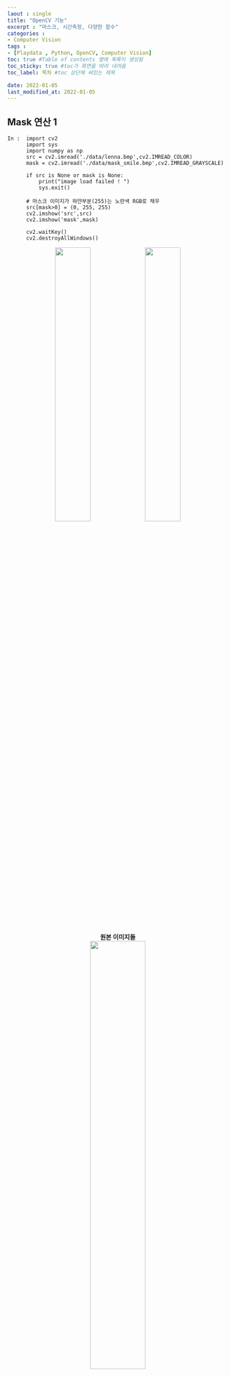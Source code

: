```yaml
---
laout : single
title: "OpenCV 기능"
excerpt : "마스크, 시간측정, 다양한 함수"
categories :
- Computer Vision
tags :
- [Playdata , Python, OpenCV, Computer Vision]
toc: true #Table of contents 옆에 목록이 생성됨
toc_sticky: true #toc가 화면을 따라 내려옴
toc_label: 목차 #toc 상단에 써있는 제목

date: 2022-01-05
last_modified_at: 2022-01-05
---
```


## Mask 연산 1
```
In :  import cv2
      import sys
      import numpy as np
      src = cv2.imread('./data/lenna.bmp',cv2.IMREAD_COLOR)
      mask = cv2.imread('./data/mask_smile.bmp',cv2.IMREAD_GRAYSCALE)

      if src is None or mask is None:
          print("image load failed ! ")
          sys.exit()

      # 마스크 이미지가 하얀부분(255)는 노란색 RGB로 채우
      src[mask>0] = (0, 255, 255)
      cv2.imshow('src',src)
      cv2.imshow('mask',mask)

      cv2.waitKey()
      cv2.destroyAllWindows()
```

<div style="text-align:center;">
<img src="/assets/post_photo/opencv/220104_lenna1.jpg" width="40%">
<img src="/assets/post_photo/opencv/220106_mask2.jpg" width="40%">
<br />
<b> 원본 이미지들
<br />
<img src="/assets/post_photo/opencv/220106_mask1.jpg" width="50%">
<br />
마스크 씌우기</b>
</div>

## Mask 연산 2
```
In :  src = cv2.imread('./data/airplane.bmp',cv2.IMREAD_COLOR)
      mask = cv2.imread('./data/mask_plane.bmp',cv2.IMREAD_GRAYSCALE)
      dst = cv2.imread('./data/field.bmp',cv2.IMREAD_COLOR)

      if src is None or mask is None or dst is None:
          print("image load failed ! ",cv2.IMREAD_COLOR)
          sys.exit()

      dst[mask>0]=src[mask>0]

      cv2.imshow('dst1',dst)

      cv2.waitKey()
      cv2.destroyAllWindows()
```
<div style="text-align:center;">
<img src="/assets/post_photo/opencv/220106_plane1.jpg" width="30%">
<img src="/assets/post_photo/opencv/220106_planemask1.jpg" width="30%">
<img src="/assets/post_photo/opencv/220106_field.jpg" width="30%">
<br />
<b> 원본 이미지들
<br />
<img src="/assets/post_photo/opencv/220106_fieldplane1.jpg" width="50%">
<br />
마스크 씌우기</b>
</div>


## 연산 시간 측정

이미지 반전 연산 시간 비교
for문 : 504ms
단순 연산 : 0.9ms
### 비교 1
이미지 반전을 이중 for문을 통해 실행
```
In :  src = cv2.imread('./data/lenna.bmp', cv2.IMREAD_COLOR)

      if src is None :
          print("image load failed ! ",cv2.IMREAD_COLOR)
          sys.exit()

      dst = np.empty(src.shape , dtype = src.dtype)

      tm = cv2.TickMeter()
      tm.start()

      for y in range(src.shape[0]):
          for x in range(src.shape[1]):
              dst[y , x] = 255 - src[y , x]

      tm.stop()
      print("%4.3f ms" % tm.getTimeMilli())

      cv2.imshow('src',src)
      cv2.imshow('dst',dst)

      cv2.waitKey()
      cv2.destroyAllWindows()

Out : 504.697 ms
```

### 비교 2
이미지 반전을 numpy의 array 단순 연산으로 실행
```
In :  src = cv2.imread('./data/lenna.bmp', cv2.IMREAD_COLOR)

      if src is None :
          print("image load failed ! ",cv2.IMREAD_COLOR)
          sys.exit()

      dst = np.empty(src.shape , dtype = src.dtype)

      tm = cv2.TickMeter()
      tm.start()

      dst = 255-src

      tm.stop()
      print("%4.3f ms" % tm.getTimeMilli())

      cv2.imshow('src',src)
      cv2.imshow('dst',dst)

      cv2.waitKey()
      cv2.destroyAllWindows()

Out : 0.890 ms
```
<div style="text-align:center;">
<img src="/assets/post_photo/opencv/220106_lenna1.jpg" width="40%">
<img src="/assets/post_photo/opencv/220106_lenna2.jpg" width="40%">
</div>

## OpenCV 함수들

### 행렬 연산
```
In :  array = np.arange(12).reshape(4,3)
      print(array)

      np.sum(array, axis=0) # col 수 만큼 sum 됨 - 3개
      np.sum(array, axis=1) # row 수 만큼 sum 됨 - 4개

Out : [[ 0  1  2]
       [ 3  4  5]
       [ 6  7  8]
       [ 9 10 11]]

       [18 22 26]

       [ 3 12 21 30]
```

- minMaxLoc() / normalize() / sum() / mean
  - minMaxLoc() : 행렬에서 최솟값, 최댓값, 해당 좌표를 모두 반환
  - normalize() : 행렬의 MIN, MAX 값을 원하는 값으로 일반화

```
In :  src = cv2.imread('./data/lenna.bmp', cv2.IMREAD_COLOR)
      print("np.sum() :",np.sum(src))
      print("np.mean()",np.mean(src))

      src = cv2.imread('./data/lenna.bmp', cv2.IMREAD_GRAYSCALE) # COLOR 하려면 각각의 채널에 대해서 해야함
      minVal, maxVal, minPos, maxPos = cv2.minMaxLoc(src)
      print("minVal : {0}, maxVal : {1}, minPos : {2}, maxPos : {3}".format(minVal, maxVal, minPos, maxPos))

      # 테스트 데이터 생성
      data = np.array([[-1 , -0.5 , 0 , 0.5 , 1]], dtype=np.float32)

      normed_data = cv2.normalize(data , None , 0 , 255 ,cv2.NORM_MINMAX, cv2.CV_8U)
      print("normed_data : ",normed_data)

      normed_data2 = cv2.normalize(data , normed_data , 0 , 100 ,cv2.NORM_MINMAX, cv2.CV_8U) # 위에랑 똑같음, 2번째는 destination 변수
      print("normed_data : ",normed_data)
      print("normed_data2 : ",normed_data2)

Out : np.sum() : 100842898
      np.mean() 128.22837575276694
      minVal : 25.0, maxVal : 245.0, minPos : (508, 71), maxPos : (116, 273)
      normed_data :  [[  0  64 128 191 255]]
      normed_data :  [[  0  25  50  75 100]]
      normed_data2 :  [[  0  25  50  75 100]]
```
